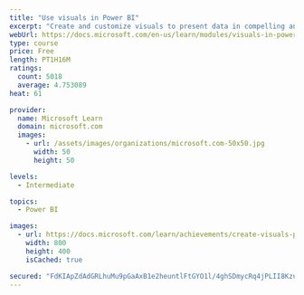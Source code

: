 ```yaml
---
title: "Use visuals in Power BI"
excerpt: "Create and customize visuals to present data in compelling and insightful ways."
webUrl: https://docs.microsoft.com/en-us/learn/modules/visuals-in-power-bi/
type: course
price: Free
length: PT1H16M
ratings:
  count: 5018
  average: 4.753089
heat: 61

provider:
  name: Microsoft Learn
  domain: microsoft.com
  images:
    - url: /assets/images/organizations/microsoft.com-50x50.jpg
      width: 50
      height: 50

levels:
  - Intermediate

topics:
  - Power BI

images:
  - url: https://docs.microsoft.com/learn/achievements/create-visuals-power-bi-desktop-social.png
    width: 800
    height: 400
    isCached: true

secured: "FdKIApZdAdGRLhuMu9pGaAxB1e2heuntlFtGYO1l/4ghSDmycRq4jPLII8Kzu+iSm2pE++9X2oOmhuDQ8MpNLOQcOVmDZ1ocMcFwYEiG5n4iUGLTOgPmQzVCXjuDg2ubwMhBfP4Dsi2prOEnZstp5EYUEmhwl0TSOLiJJ8GTt5pJ2dl92gwLGJgmivvzqcO3nQ35mjA6e0KMLaAbXV6CvqMYxEGUTPqjZ5uY9kyLHd49mJWCzVradjBVd3LgeQuF620PdLSYncejaBl4DbKeDrAshxeUe9ApKQrYC4OY17NfR1rtjYQTXoYr40TihMYhV0qiRBYdYEqW8vd1q4ajEL0/wWJ0PTuN2AAqJdWrORrDQhmbXs+YFmryRn6TbGaFAQDEOmJpJjCyDFpDOnNyl+1RqKuhCRZB3IiP1a87v2Y=;B4So2RPwtuIv4ByfApFqvg=="
---
```


